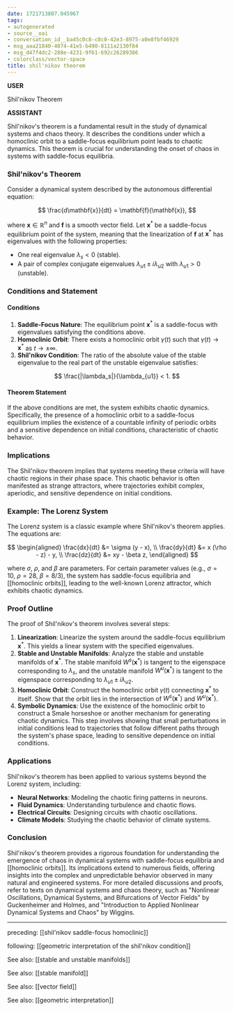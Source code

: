 ```yaml
---
date: 1721713807.045967
tags:
- autogenerated
- source__oai
- conversation_id__ba45c0c8-c0c0-42e3-8975-a0e8fbf46929
- msg_aaa21840-4074-41e5-b490-8111a2130f84
- msg_d47f4dc2-288e-4231-9f61-692c26289386
- colorclass/vector-space
title: shil'nikov theorem
---
```


**USER**

Shil'nikov Theorem


**ASSISTANT**

Shil'nikov's theorem is a fundamental result in the study of dynamical systems and chaos theory. It describes the conditions under which a homoclinic orbit to a saddle-focus equilibrium point leads to chaotic dynamics. This theorem is crucial for understanding the onset of chaos in systems with saddle-focus equilibria.

### Shil'nikov's Theorem

Consider a dynamical system described by the autonomous differential equation:

$$
\frac{d\mathbf{x}}{dt} = \mathbf{f}(\mathbf{x}),
$$

where $\mathbf{x} \in \mathbb{R}^n$ and $\mathbf{f}$ is a smooth vector field. Let $\mathbf{x}^*$ be a saddle-focus equilibrium point of the system, meaning that the linearization of $\mathbf{f}$ at $\mathbf{x}^*$ has eigenvalues with the following properties:
- One real eigenvalue $\lambda_s < 0$ (stable).
- A pair of complex conjugate eigenvalues $\lambda_{u1} \pm i \lambda_{u2}$ with $\lambda_{u1} > 0$ (unstable).

### Conditions and Statement

#### Conditions

1. **Saddle-Focus Nature**: The equilibrium point $\mathbf{x}^*$ is a saddle-focus with eigenvalues satisfying the conditions above.
2. **Homoclinic Orbit**: There exists a homoclinic orbit $\gamma(t)$ such that $\gamma(t) \to \mathbf{x}^*$ as $t \to \pm\infty$.
3. **Shil'nikov Condition**: The ratio of the absolute value of the stable eigenvalue to the real part of the unstable eigenvalue satisfies:

$$
\frac{|\lambda_s|}{\lambda_{u1}} < 1.
$$

#### Theorem Statement

If the above conditions are met, the system exhibits chaotic dynamics. Specifically, the presence of a homoclinic orbit to a saddle-focus equilibrium implies the existence of a countable infinity of periodic orbits and a sensitive dependence on initial conditions, characteristic of chaotic behavior.

### Implications

The Shil'nikov theorem implies that systems meeting these criteria will have chaotic regions in their phase space. This chaotic behavior is often manifested as strange attractors, where trajectories exhibit complex, aperiodic, and sensitive dependence on initial conditions.

### Example: The Lorenz System

The Lorenz system is a classic example where Shil'nikov's theorem applies. The equations are:

$$
\begin{aligned}
\frac{dx}{dt} &= \sigma (y - x), \\
\frac{dy}{dt} &= x (\rho - z) - y, \\
\frac{dz}{dt} &= xy - \beta z,
\end{aligned}
$$

where $\sigma$, $\rho$, and $\beta$ are parameters. For certain parameter values (e.g., $\sigma = 10$, $\rho = 28$, $\beta = 8/3$), the system has saddle-focus equilibria and [[homoclinic orbits]], leading to the well-known Lorenz attractor, which exhibits chaotic dynamics.

### Proof Outline

The proof of Shil'nikov's theorem involves several steps:

1. **Linearization**: Linearize the system around the saddle-focus equilibrium $\mathbf{x}^*$. This yields a linear system with the specified eigenvalues.
2. **Stable and Unstable Manifolds**: Analyze the stable and unstable manifolds of $\mathbf{x}^*$. The stable manifold $W^s(\mathbf{x}^*)$ is tangent to the eigenspace corresponding to $\lambda_s$, and the unstable manifold $W^u(\mathbf{x}^*)$ is tangent to the eigenspace corresponding to $\lambda_{u1} \pm i \lambda_{u2}$.
3. **Homoclinic Orbit**: Construct the homoclinic orbit $\gamma(t)$ connecting $\mathbf{x}^*$ to itself. Show that the orbit lies in the intersection of $W^s(\mathbf{x}^*)$ and $W^u(\mathbf{x}^*)$.
4. **Symbolic Dynamics**: Use the existence of the homoclinic orbit to construct a Smale horseshoe or another mechanism for generating chaotic dynamics. This step involves showing that small perturbations in initial conditions lead to trajectories that follow different paths through the system's phase space, leading to sensitive dependence on initial conditions.

### Applications

Shil'nikov's theorem has been applied to various systems beyond the Lorenz system, including:

- **Neural Networks**: Modeling the chaotic firing patterns in neurons.
- **Fluid Dynamics**: Understanding turbulence and chaotic flows.
- **Electrical Circuits**: Designing circuits with chaotic oscillations.
- **Climate Models**: Studying the chaotic behavior of climate systems.

### Conclusion

Shil'nikov's theorem provides a rigorous foundation for understanding the emergence of chaos in dynamical systems with saddle-focus equilibria and [[homoclinic orbits]]. Its implications extend to numerous fields, offering insights into the complex and unpredictable behavior observed in many natural and engineered systems. For more detailed discussions and proofs, refer to texts on dynamical systems and chaos theory, such as "Nonlinear Oscillations, Dynamical Systems, and Bifurcations of Vector Fields" by Guckenheimer and Holmes, and "Introduction to Applied Nonlinear Dynamical Systems and Chaos" by Wiggins.


---

preceding: [[shil'nikov saddle-focus homoclinic]]  


following: [[geometric interpretation of the shil'nikov condition]]

See also: [[stable and unstable manifolds]]


See also: [[stable manifold]]


See also: [[vector field]]


See also: [[geometric interpretation]]